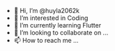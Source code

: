 - 👋 Hi, I’m @huyla2062k
- 👀 I’m interested in Coding
- 🌱 I’m currently learning Flutter
- 💞️ I’m looking to collaborate on ...
- 📫 How to reach me ...

<!---
huyla2062k/huyla2062k is a ✨ special ✨ repository because its `README.md` (this file) appears on your GitHub profile.
You can click the Preview link to take a look at your changes.
--->
